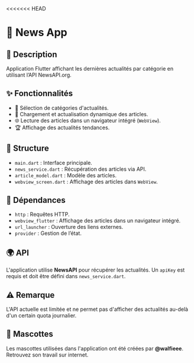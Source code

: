 <<<<<<< HEAD
# 📰 News App

## 📌 Description
Application Flutter affichant les dernières actualités par catégorie en utilisant l’API NewsAPI.org.

## ✨ Fonctionnalités
- 📂 Sélection de catégories d'actualités.
- 🔄 Chargement et actualisation dynamique des articles.
- 🌐 Lecture des articles dans un navigateur intégré (`WebView`).
- 🏆 Affichage des actualités tendances.

## 📁 Structure
- `main.dart` : Interface principale.
- `news_service.dart` : Récupération des articles via API.
- `article_model.dart` : Modèle des articles.
- `webview_screen.dart` : Affichage des articles dans `WebView`.

## 🔗 Dépendances
- `http` : Requêtes HTTP.
- `webview_flutter` : Affichage des articles dans un navigateur intégré.
- `url_launcher` : Ouverture des liens externes.
- `provider` : Gestion de l’état.

## 🌍 API
L'application utilise **NewsAPI** pour récupérer les actualités. Un `apiKey` est requis et doit être défini dans `news_service.dart`.

## ⚠️ Remarque
L'API actuelle est limitée et ne permet pas d'afficher des actualités au-delà d'un certain quota journalier.

## 🎨 Mascottes
Les mascottes utilisées dans l'application ont été créées par **@walfieee**. Retrouvez son travail sur internet.

